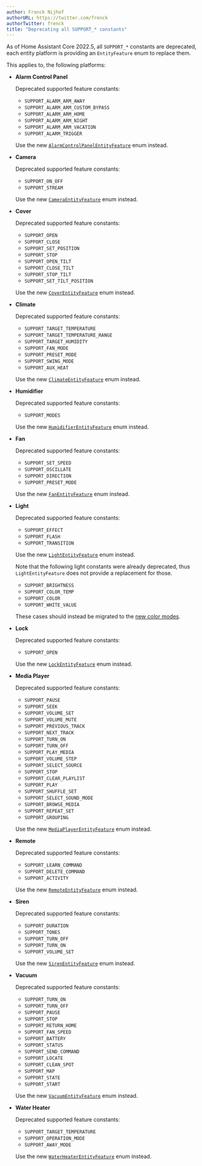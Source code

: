 ```yaml
---
author: Franck Nijhof
authorURL: https://twitter.com/frenck
authorTwitter: frenck
title: "Deprecating all SUPPORT_* constants"
---
```


As of Home Assistant Core 2022.5, all `SUPPORT_*` constants are deprecated,
each entity platform is providing an `EntityFeature` enum to replace them.

This applies to, the following platforms:

- **Alarm Control Panel**

  Deprecated supported feature constants:

  - `SUPPORT_ALARM_ARM_AWAY`
  - `SUPPORT_ALARM_ARM_CUSTOM_BYPASS`
  - `SUPPORT_ALARM_ARM_HOME`
  - `SUPPORT_ALARM_ARM_NIGHT`
  - `SUPPORT_ALARM_ARM_VACATION`
  - `SUPPORT_ALARM_TRIGGER`

  Use the new [`AlarmControlPanelEntityFeature`](/docs/core/entity/alarm-control-panel#supported-features) enum instead.

- **Camera**

  Deprecated supported feature constants:

  - `SUPPORT_ON_OFF`
  - `SUPPORT_STREAM`

  Use the new [`CameraEntityFeature`](/docs/core/entity/camera#supported-features) enum instead.

- **Cover**

  Deprecated supported feature constants:

  - `SUPPORT_OPEN`
  - `SUPPORT_CLOSE`
  - `SUPPORT_SET_POSITION`
  - `SUPPORT_STOP`
  - `SUPPORT_OPEN_TILT`
  - `SUPPORT_CLOSE_TILT`
  - `SUPPORT_STOP_TILT`
  - `SUPPORT_SET_TILT_POSITION`

  Use the new [`CoverEntityFeature`](/docs/core/entity/cover#supported-features) enum instead.

- **Climate**

  Deprecated supported feature constants:

  - `SUPPORT_TARGET_TEMPERATURE`
  - `SUPPORT_TARGET_TEMPERATURE_RANGE`
  - `SUPPORT_TARGET_HUMIDITY`
  - `SUPPORT_FAN_MODE`
  - `SUPPORT_PRESET_MODE`
  - `SUPPORT_SWING_MODE`
  - `SUPPORT_AUX_HEAT`

  Use the new [`ClimateEntityFeature`](/docs/core/entity/climate#supported-features) enum instead.

- **Humidifier**

  Deprecated supported feature constants:

  - `SUPPORT_MODES`

  Use the new [`HumidifierEntityFeature`](/docs/core/entity/humidifier#supported-features) enum instead.

- **Fan**

  Deprecated supported feature constants:

  - `SUPPORT_SET_SPEED`
  - `SUPPORT_OSCILLATE`
  - `SUPPORT_DIRECTION`
  - `SUPPORT_PRESET_MODE`

  Use the new [`FanEntityFeature`](/docs/core/entity/fan#supported-features) enum instead.

- **Light**

  Deprecated supported feature constants:

  - `SUPPORT_EFFECT`
  - `SUPPORT_FLASH`
  - `SUPPORT_TRANSITION`

  Use the new [`LightEntityFeature`](/docs/core/entity/light#supported-features) enum instead.

  Note that the following light constants were already deprecated,
  thus `LightEntityFeature` does not provide a replacement for those.

  - `SUPPORT_BRIGHTNESS`
  - `SUPPORT_COLOR_TEMP`
  - `SUPPORT_COLOR`
  - `SUPPORT_WHITE_VALUE`

  These cases should instead be migrated to the [new color modes](/docs/core/entity/light#color-modes).

- **Lock**

  Deprecated supported feature constants:

  - `SUPPORT_OPEN`

  Use the new [`LockEntityFeature`](/docs/core/entity/lock#supported-features) enum instead.

- **Media Player**

  Deprecated supported feature constants:

  - `SUPPORT_PAUSE`
  - `SUPPORT_SEEK`
  - `SUPPORT_VOLUME_SET`
  - `SUPPORT_VOLUME_MUTE`
  - `SUPPORT_PREVIOUS_TRACK`
  - `SUPPORT_NEXT_TRACK`
  - `SUPPORT_TURN_ON`
  - `SUPPORT_TURN_OFF`
  - `SUPPORT_PLAY_MEDIA`
  - `SUPPORT_VOLUME_STEP`
  - `SUPPORT_SELECT_SOURCE`
  - `SUPPORT_STOP`
  - `SUPPORT_CLEAR_PLAYLIST`
  - `SUPPORT_PLAY`
  - `SUPPORT_SHUFFLE_SET`
  - `SUPPORT_SELECT_SOUND_MODE`
  - `SUPPORT_BROWSE_MEDIA`
  - `SUPPORT_REPEAT_SET`
  - `SUPPORT_GROUPING`

  Use the new [`MediaPlayerEntityFeature`](/docs/core/entity/media-player#supported-features) enum instead.

- **Remote**

  Deprecated supported feature constants:

  - `SUPPORT_LEARN_COMMAND`
  - `SUPPORT_DELETE_COMMAND`
  - `SUPPORT_ACTIVITY`

  Use the new [`RemoteEntityFeature`](/docs/core/entity/remote#supported-features) enum instead.

- **Siren**

  Deprecated supported feature constants:

  - `SUPPORT_DURATION`
  - `SUPPORT_TONES`
  - `SUPPORT_TURN_OFF`
  - `SUPPORT_TURN_ON`
  - `SUPPORT_VOLUME_SET`

  Use the new [`SirenEntityFeature`](/docs/core/entity/siren#supported-features) enum instead.

- **Vacuum**

  Deprecated supported feature constants:

  - `SUPPORT_TURN_ON`
  - `SUPPORT_TURN_OFF`
  - `SUPPORT_PAUSE`
  - `SUPPORT_STOP`
  - `SUPPORT_RETURN_HOME`
  - `SUPPORT_FAN_SPEED`
  - `SUPPORT_BATTERY`
  - `SUPPORT_STATUS`
  - `SUPPORT_SEND_COMMAND`
  - `SUPPORT_LOCATE`
  - `SUPPORT_CLEAN_SPOT`
  - `SUPPORT_MAP`
  - `SUPPORT_STATE`
  - `SUPPORT_START`

  Use the new [`VacuumEntityFeature`](/docs/core/entity/vacuum#supported-features) enum instead.

- **Water Heater**

  Deprecated supported feature constants:

  - `SUPPORT_TARGET_TEMPERATURE`
  - `SUPPORT_OPERATION_MODE`
  - `SUPPORT_AWAY_MODE`

  Use the new [`WaterHeaterEntityFeature`](/docs/core/entity/water-heater#supported-features) enum instead.

